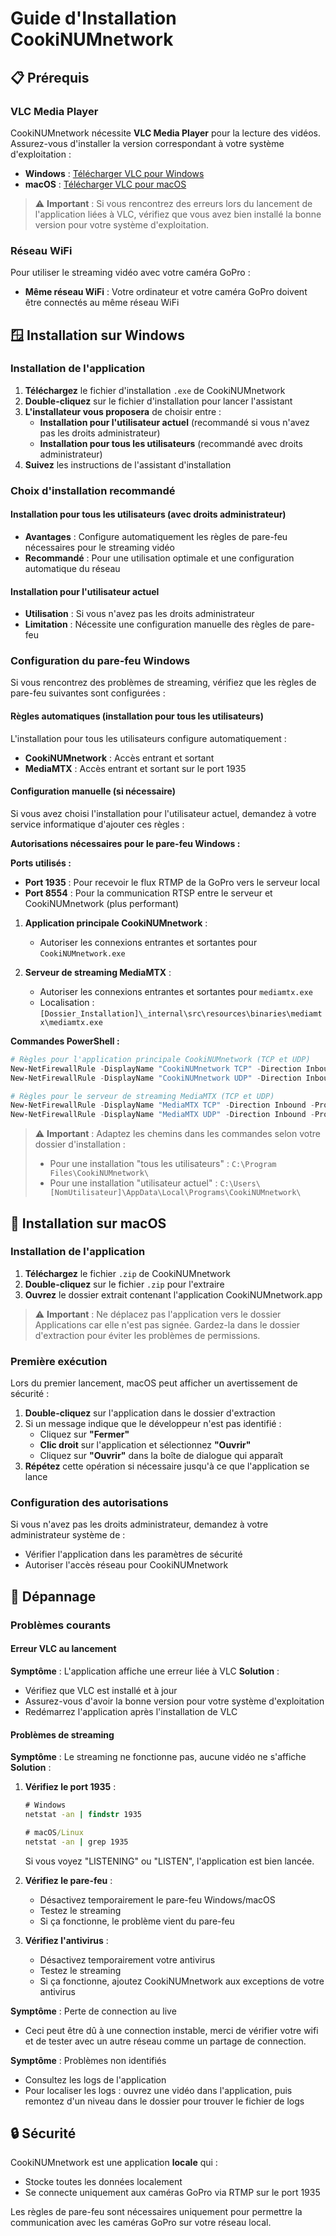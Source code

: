 # Guide d'Installation CookiNUMnetwork

## 📋 Prérequis

### VLC Media Player
CookiNUMnetwork nécessite **VLC Media Player** pour la lecture des vidéos. Assurez-vous d'installer la version correspondant à votre système d'exploitation :

- **Windows** : [Télécharger VLC pour Windows](https://www.videolan.org/vlc/download-windows.html)
- **macOS** : [Télécharger VLC pour macOS](https://www.videolan.org/vlc/download-macosx.html)

> ⚠️ **Important** : Si vous rencontrez des erreurs lors du lancement de l'application liées à VLC, vérifiez que vous avez bien installé la bonne version pour votre système d'exploitation.

### Réseau WiFi
Pour utiliser le streaming vidéo avec votre caméra GoPro :

- **Même réseau WiFi** : Votre ordinateur et votre caméra GoPro doivent être connectés au même réseau WiFi

## 🪟 Installation sur Windows

### Installation de l'application

1. **Téléchargez** le fichier d'installation `.exe` de CookiNUMnetwork
2. **Double-cliquez** sur le fichier d'installation pour lancer l'assistant
3. **L'installateur vous proposera** de choisir entre :
   - **Installation pour l'utilisateur actuel** (recommandé si vous n'avez pas les droits administrateur)
   - **Installation pour tous les utilisateurs** (recommandé avec droits administrateur)
4. **Suivez** les instructions de l'assistant d'installation

### Choix d'installation recommandé

#### Installation pour tous les utilisateurs (avec droits administrateur)
- **Avantages** : Configure automatiquement les règles de pare-feu nécessaires pour le streaming vidéo
- **Recommandé** : Pour une utilisation optimale et une configuration automatique du réseau

#### Installation pour l'utilisateur actuel
- **Utilisation** : Si vous n'avez pas les droits administrateur
- **Limitation** : Nécessite une configuration manuelle des règles de pare-feu

### Configuration du pare-feu Windows

Si vous rencontrez des problèmes de streaming, vérifiez que les règles de pare-feu suivantes sont configurées :

#### Règles automatiques (installation pour tous les utilisateurs)
L'installation pour tous les utilisateurs configure automatiquement :
- **CookiNUMnetwork** : Accès entrant et sortant
- **MediaMTX** : Accès entrant et sortant sur le port 1935

#### Configuration manuelle (si nécessaire)
Si vous avez choisi l'installation pour l'utilisateur actuel, demandez à votre service informatique d'ajouter ces règles :

**Autorisations nécessaires pour le pare-feu Windows :**

**Ports utilisés :**
- **Port 1935** : Pour recevoir le flux RTMP de la GoPro vers le serveur local
- **Port 8554** : Pour la communication RTSP entre le serveur et CookiNUMnetwork (plus performant)

1. **Application principale CookiNUMnetwork** :
   - Autoriser les connexions entrantes et sortantes pour `CookiNUMnetwork.exe`

2. **Serveur de streaming MediaMTX** :
   - Autoriser les connexions entrantes et sortantes pour `mediamtx.exe`
   - Localisation : `[Dossier_Installation]\_internal\src\resources\binaries\mediamtx\mediamtx.exe`

**Commandes PowerShell :**
```powershell
# Règles pour l'application principale CookiNUMnetwork (TCP et UDP)
New-NetFirewallRule -DisplayName "CookiNUMnetwork TCP" -Direction Inbound -Program "C:\Program Files\CookiNUMnetwork\CookiNUMnetwork.exe" -Protocol TCP -Action Allow
New-NetFirewallRule -DisplayName "CookiNUMnetwork UDP" -Direction Inbound -Program "C:\Program Files\CookiNUMnetwork\CookiNUMnetwork.exe" -Protocol UDP -Action Allow

# Règles pour le serveur de streaming MediaMTX (TCP et UDP)
New-NetFirewallRule -DisplayName "MediaMTX TCP" -Direction Inbound -Program "C:\Program Files\CookiNUMnetwork\_internal\src\resources\binaries\mediamtx\mediamtx.exe" -Protocol TCP -Action Allow
New-NetFirewallRule -DisplayName "MediaMTX UDP" -Direction Inbound -Program "C:\Program Files\CookiNUMnetwork\_internal\src\resources\binaries\mediamtx\mediamtx.exe" -Protocol UDP -Action Allow
```

> ⚠️ **Important** : Adaptez les chemins dans les commandes selon votre dossier d'installation :
> - Pour une installation "tous les utilisateurs" : `C:\Program Files\CookiNUMnetwork\`
> - Pour une installation "utilisateur actuel" : `C:\Users\[NomUtilisateur]\AppData\Local\Programs\CookiNUMnetwork\`

## 🍎 Installation sur macOS

### Installation de l'application

1. **Téléchargez** le fichier `.zip` de CookiNUMnetwork
2. **Double-cliquez** sur le fichier `.zip` pour l'extraire
3. **Ouvrez** le dossier extrait contenant l'application CookiNUMnetwork.app

> ⚠️ **Important** : Ne déplacez pas l'application vers le dossier Applications car elle n'est pas signée. Gardez-la dans le dossier d'extraction pour éviter les problèmes de permissions.

### Première exécution

Lors du premier lancement, macOS peut afficher un avertissement de sécurité :

1. **Double-cliquez** sur l'application dans le dossier d'extraction
2. Si un message indique que le développeur n'est pas identifié :
   - Cliquez sur **"Fermer"**
   - **Clic droit** sur l'application et sélectionnez **"Ouvrir"**
   - Cliquez sur **"Ouvrir"** dans la boîte de dialogue qui apparaît
3. **Répétez** cette opération si nécessaire jusqu'à ce que l'application se lance

### Configuration des autorisations

Si vous n'avez pas les droits administrateur, demandez à votre administrateur système de :
- Vérifier l'application dans les paramètres de sécurité
- Autoriser l'accès réseau pour CookiNUMnetwork

## 🔧 Dépannage

### Problèmes courants

#### Erreur VLC au lancement
**Symptôme** : L'application affiche une erreur liée à VLC
**Solution** : 
- Vérifiez que VLC est installé et à jour
- Assurez-vous d'avoir la bonne version pour votre système d'exploitation
- Redémarrez l'application après l'installation de VLC

#### Problèmes de streaming
**Symptôme** : Le streaming ne fonctionne pas, aucune vidéo ne s'affiche
**Solution** :

1. **Vérifiez le port 1935** :
   ```cmd
   # Windows
   netstat -an | findstr 1935
   
   # macOS/Linux
   netstat -an | grep 1935
   ```
   Si vous voyez "LISTENING" ou "LISTEN", l'application est bien lancée.

2. **Vérifiez le pare-feu** :
   - Désactivez temporairement le pare-feu Windows/macOS
   - Testez le streaming
   - Si ça fonctionne, le problème vient du pare-feu

3. **Vérifiez l'antivirus** :
   - Désactivez temporairement votre antivirus
   - Testez le streaming
   - Si ça fonctionne, ajoutez CookiNUMnetwork aux exceptions de votre antivirus

**Symptôme** : Perte de connection au live
- Ceci peut être dû à une connection instable, merci de vérifier votre wifi et de tester avec un autre réseau comme un partage de connection.

**Symptôme** : Problèmes non identifiés
- Consultez les logs de l'application
- Pour localiser les logs : ouvrez une vidéo dans l'application, puis remontez d'un niveau dans le dossier pour trouver le fichier de logs

## 🔒 Sécurité

CookiNUMnetwork est une application **locale** qui :
- Stocke toutes les données localement
- Se connecte uniquement aux caméras GoPro via RTMP sur le port 1935

Les règles de pare-feu sont nécessaires uniquement pour permettre la communication avec les caméras GoPro sur votre réseau local.
